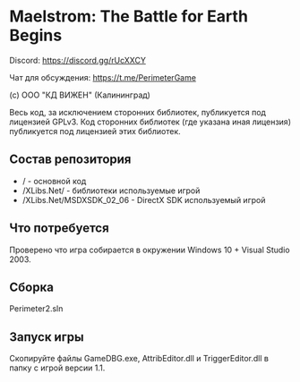 # Maelstrom: The Battle for Earth Begins

Discord: https://discord.gg/rUcXXCY

Чат для обсуждения: https://t.me/PerimeterGame

(с) ООО "КД ВИЖЕН" (Калининград)

Весь код, за исключением сторонних библиотек, публикуется под лицензией GPLv3. Код сторонних библиотек (где указана иная лицензия) публикуется под лицензией этих библиотек.

## Состав репозитория

* / - основной код
* /XLibs.Net/ - библиотеки используемые игрой
* /XLibs.Net/MSDXSDK_02_06 - DirectX SDK используемый игрой

## Что потребуется

Проверено что игра собирается в окружении Windows 10 + Visual Studio 2003.

## Сборка

Perimeter2.sln

## Запуск игры
Скопируйте файлы GameDBG.exe, AttribEditor.dll и TriggerEditor.dll в папку с игрой версии 1.1.
